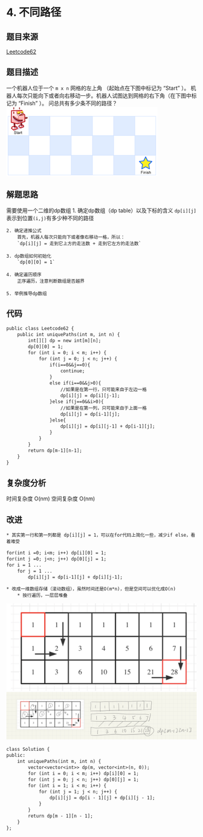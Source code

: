# 4. 不同路径
## 题目来源
[Leetcode62](https://leetcode-cn.com/problems/unique-paths/)

## 题目描述
一个机器人位于一个 `m x n` 网格的左上角 （起始点在下图中标记为 “Start” ）。
机器人每次只能向下或者向右移动一步。机器人试图达到网格的右下角（在下图中标记为 “Finish” ）。
问总共有多少条不同的路径？
![](4.%20%E4%B8%8D%E5%90%8C%E8%B7%AF%E5%BE%84/B66A8CDD-A287-418C-9C30-7DCD4A082534.png)

## 解题思路
需要使用一个二维的dp数组
	1. 确定dp数组（dp table）以及下标的含义
		`dp[i][j]`表示到位置`(i,j)`有多少种不同的路径
	
	2. 确定递推公式
		首先，机器人每次只能向下或者像右移动一格，所以：
		`dp[i][j] = 走到它上方的走法数 + 走到它左方的走法数`

	3. dp数组如何初始化
		`dp[0][0] = 1`

	4. 确定遍历顺序
		正序遍历，注意判断数组是否越界

	5. 举例推导dp数组
		
## 代码
```
public class Leetcode62 {
    public int uniquePaths(int m, int n) {
        int[][] dp = new int[m][n];
        dp[0][0] = 1;
        for (int i = 0; i < m; i++) {
            for (int j = 0; j < n; j++) {
                if(i==0&&j==0){
                    continue;
                }
                else if(i==0&&j>0){
                    //如果是在第一行，只可能来自于左边一格
                    dp[i][j] = dp[i][j-1];
                }else if(j==0&&i>0){
                    //如果是在第一列，只可能来自于上面一格
                    dp[i][j] = dp[i-1][j];
                }else{
                    dp[i][j] = dp[i][j-1] + dp[i-1][j];
                }
            }
        }
        return dp[m-1][n-1];
    }
}
```

## 复杂度分析
时间复杂度 O(nm)
空间复杂度 O(nm)

## 改进
	* 其实第一行和第一列都是 dp[i][j] = 1，可以在for代码上简化一些，减少if else，看着难受
```
for(int i =0; i<m; i++) dp[i][0] = 1;
for(int j =0; j<n; j++)	dp[0][j] = 1;
for i = 1 ...
	for j = 1 ...
		dp[i][j] = dp[i-1][j] + dp[i][j-1];
```

	* 改成一维数组存储（滚动数组），虽然时间还是O(m*n)，但是空间可以优化成O(n)
		* 按行遍历，一层层堆叠
![](4.%20%E4%B8%8D%E5%90%8C%E8%B7%AF%E5%BE%84/30AB3A3A-4EE7-4C61-9AC8-93646E0C2BC0.png)
![](4.%20%E4%B8%8D%E5%90%8C%E8%B7%AF%E5%BE%84/7F314BB8-E5CE-4725-A22D-F3CC91A79AF4.png)
```
class Solution {
public:
    int uniquePaths(int m, int n) {
        vector<vector<int>> dp(m, vector<int>(n, 0));
        for (int i = 0; i < m; i++) dp[i][0] = 1;
        for (int j = 0; j < n; j++) dp[0][j] = 1;
        for (int i = 1; i < m; i++) {
            for (int j = 1; j < n; j++) {
                dp[i][j] = dp[i - 1][j] + dp[i][j - 1];
            }
        }
        return dp[m - 1][n - 1];
    }
};
```